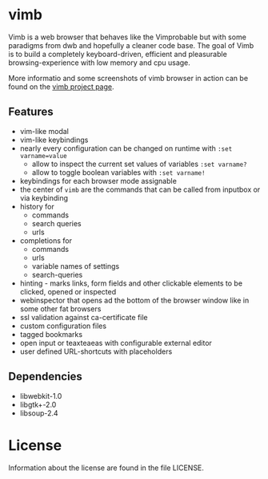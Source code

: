 # vimb
Vimb is a web browser that behaves like the Vimprobable but with some
paradigms from dwb and hopefully a cleaner code base. The goal of Vimb is to
build a completely keyboard-driven, efficient and pleasurable
browsing-experience with low memory and cpu usage.

More informatio and some screenshots of vimb browser in action can be found on
the [vimb project page][vimb].

## Features
- vim-like modal
- vim-like keybindings
- nearly every configuration can be changed on runtime with `:set varname=value`
  - allow to inspect the current set values of variables `:set varname?`
  - allow to toggle boolean variables with `:set varname!`
- keybindings for each browser mode assignable
- the center of `vimb` are the commands that can be called from inputbox or
  via keybinding
- history for
  - commands
  - search queries
  - urls
- completions for
  - commands
  - urls
  - variable names of settings
  - search-queries
- hinting - marks links, form fields and other clickable elements to be
  clicked, opened or inspected
- webinspector that opens ad the bottom of the browser window like in some
  other fat browsers
- ssl validation against ca-certificate file
- custom configuration files
- tagged bookmarks
- open input or teaxteaeas with configurable external editor
- user defined URL-shortcuts with placeholders

## Dependencies
- libwebkit-1.0
- libgtk+-2.0
- libsoup-2.4

# License
Information about the license are found in the file LICENSE.

[vimb]: http://fanglingsu.github.io/vimb/ "vimb - vim-like webkit browser project page"
